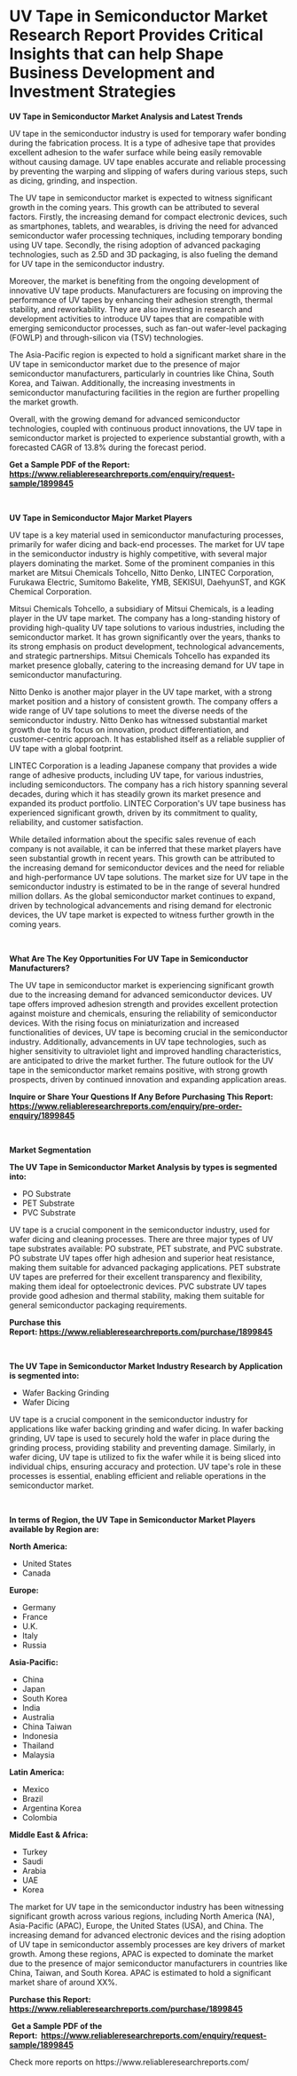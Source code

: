<p><h1>UV Tape in Semiconductor Market Research Report Provides Critical Insights that can help Shape Business Development and Investment Strategies</h1></p><p><strong>UV Tape in Semiconductor Market Analysis and Latest Trends</strong></p>
<p><p>UV tape in the semiconductor industry is used for temporary wafer bonding during the fabrication process. It is a type of adhesive tape that provides excellent adhesion to the wafer surface while being easily removable without causing damage. UV tape enables accurate and reliable processing by preventing the warping and slipping of wafers during various steps, such as dicing, grinding, and inspection.</p><p>The UV tape in semiconductor market is expected to witness significant growth in the coming years. This growth can be attributed to several factors. Firstly, the increasing demand for compact electronic devices, such as smartphones, tablets, and wearables, is driving the need for advanced semiconductor wafer processing techniques, including temporary bonding using UV tape. Secondly, the rising adoption of advanced packaging technologies, such as 2.5D and 3D packaging, is also fueling the demand for UV tape in the semiconductor industry.</p><p>Moreover, the market is benefiting from the ongoing development of innovative UV tape products. Manufacturers are focusing on improving the performance of UV tapes by enhancing their adhesion strength, thermal stability, and reworkability. They are also investing in research and development activities to introduce UV tapes that are compatible with emerging semiconductor processes, such as fan-out wafer-level packaging (FOWLP) and through-silicon via (TSV) technologies.</p><p>The Asia-Pacific region is expected to hold a significant market share in the UV tape in semiconductor market due to the presence of major semiconductor manufacturers, particularly in countries like China, South Korea, and Taiwan. Additionally, the increasing investments in semiconductor manufacturing facilities in the region are further propelling the market growth.</p><p>Overall, with the growing demand for advanced semiconductor technologies, coupled with continuous product innovations, the UV tape in semiconductor market is projected to experience substantial growth, with a forecasted CAGR of 13.8% during the forecast period.</p></p>
<p><strong>Get a Sample PDF of the Report:&nbsp; <a href="https://www.reliableresearchreports.com/enquiry/request-sample/1899845">https://www.reliableresearchreports.com/enquiry/request-sample/1899845</a></strong></p>
<p>&nbsp;</p>
<p><strong>UV Tape in Semiconductor Major Market Players</strong></p>
<p><p>UV tape is a key material used in semiconductor manufacturing processes, primarily for wafer dicing and back-end processes. The market for UV tape in the semiconductor industry is highly competitive, with several major players dominating the market. Some of the prominent companies in this market are Mitsui Chemicals Tohcello, Nitto Denko, LINTEC Corporation, Furukawa Electric, Sumitomo Bakelite, YMB, SEKISUI, DaehyunST, and KGK Chemical Corporation.</p><p>Mitsui Chemicals Tohcello, a subsidiary of Mitsui Chemicals, is a leading player in the UV tape market. The company has a long-standing history of providing high-quality UV tape solutions to various industries, including the semiconductor market. It has grown significantly over the years, thanks to its strong emphasis on product development, technological advancements, and strategic partnerships. Mitsui Chemicals Tohcello has expanded its market presence globally, catering to the increasing demand for UV tape in semiconductor manufacturing.</p><p>Nitto Denko is another major player in the UV tape market, with a strong market position and a history of consistent growth. The company offers a wide range of UV tape solutions to meet the diverse needs of the semiconductor industry. Nitto Denko has witnessed substantial market growth due to its focus on innovation, product differentiation, and customer-centric approach. It has established itself as a reliable supplier of UV tape with a global footprint.</p><p>LINTEC Corporation is a leading Japanese company that provides a wide range of adhesive products, including UV tape, for various industries, including semiconductors. The company has a rich history spanning several decades, during which it has steadily grown its market presence and expanded its product portfolio. LINTEC Corporation's UV tape business has experienced significant growth, driven by its commitment to quality, reliability, and customer satisfaction.</p><p>While detailed information about the specific sales revenue of each company is not available, it can be inferred that these market players have seen substantial growth in recent years. This growth can be attributed to the increasing demand for semiconductor devices and the need for reliable and high-performance UV tape solutions. The market size for UV tape in the semiconductor industry is estimated to be in the range of several hundred million dollars. As the global semiconductor market continues to expand, driven by technological advancements and rising demand for electronic devices, the UV tape market is expected to witness further growth in the coming years.</p></p>
<p>&nbsp;</p>
<p><strong>What Are The Key Opportunities For UV Tape in Semiconductor Manufacturers?</strong></p>
<p><p>The UV tape in semiconductor market is experiencing significant growth due to the increasing demand for advanced semiconductor devices. UV tape offers improved adhesion strength and provides excellent protection against moisture and chemicals, ensuring the reliability of semiconductor devices. With the rising focus on miniaturization and increased functionalities of devices, UV tape is becoming crucial in the semiconductor industry. Additionally, advancements in UV tape technologies, such as higher sensitivity to ultraviolet light and improved handling characteristics, are anticipated to drive the market further. The future outlook for the UV tape in the semiconductor market remains positive, with strong growth prospects, driven by continued innovation and expanding application areas.</p></p>
<p><strong>Inquire or Share Your Questions If Any Before Purchasing This Report: <a href="https://www.reliableresearchreports.com/enquiry/pre-order-enquiry/1899845">https://www.reliableresearchreports.com/enquiry/pre-order-enquiry/1899845</a></strong></p>
<p>&nbsp;</p>
<p><strong>Market Segmentation</strong></p>
<p><strong>The UV Tape in Semiconductor Market Analysis by types is segmented into:</strong></p>
<p><ul><li>PO Substrate</li><li>PET Substrate</li><li>PVC Substrate</li></ul></p>
<p><p>UV tape is a crucial component in the semiconductor industry, used for wafer dicing and cleaning processes. There are three major types of UV tape substrates available: PO substrate, PET substrate, and PVC substrate. PO substrate UV tapes offer high adhesion and superior heat resistance, making them suitable for advanced packaging applications. PET substrate UV tapes are preferred for their excellent transparency and flexibility, making them ideal for optoelectronic devices. PVC substrate UV tapes provide good adhesion and thermal stability, making them suitable for general semiconductor packaging requirements.</p></p>
<p><strong>Purchase this Report:&nbsp;<a href="https://www.reliableresearchreports.com/purchase/1899845">https://www.reliableresearchreports.com/purchase/1899845</a></strong></p>
<p>&nbsp;</p>
<p><strong>The UV Tape in Semiconductor Market Industry Research by Application is segmented into:</strong></p>
<p><ul><li>Wafer Backing Grinding</li><li>Wafer Dicing</li></ul></p>
<p><p>UV tape is a crucial component in the semiconductor industry for applications like wafer backing grinding and wafer dicing. In wafer backing grinding, UV tape is used to securely hold the wafer in place during the grinding process, providing stability and preventing damage. Similarly, in wafer dicing, UV tape is utilized to fix the wafer while it is being sliced into individual chips, ensuring accuracy and protection. UV tape's role in these processes is essential, enabling efficient and reliable operations in the semiconductor market.</p></p>
<p>&nbsp;</p>
<p><strong>In terms of Region, the UV Tape in Semiconductor Market Players available by Region are:</strong></p>
<p>
    <p> <strong> North America: </strong>
        <ul>
            <li>United States</li>
            <li>Canada</li>
        </ul>
        </p> 
    <p> <strong> Europe: </strong>
        <ul>
            <li>Germany</li>
            <li>France</li>
            <li>U.K.</li>
            <li>Italy</li>
            <li>Russia</li>
        </ul>
        </p> 
    <p> <strong> Asia-Pacific: </strong>
        <ul>
            <li>China</li>
            <li>Japan</li>
            <li>South Korea</li>
            <li>India</li>
            <li>Australia</li>
            <li>China Taiwan</li>
            <li>Indonesia</li>
            <li>Thailand</li>
            <li>Malaysia</li>
        </ul>
        </p> 
    <p> <strong> Latin America: </strong>
        <ul>
            <li>Mexico</li>
            <li>Brazil</li>
            <li>Argentina Korea</li>
            <li>Colombia</li>
        </ul>
        </p> 
    <p> <strong> Middle East & Africa: </strong>
        <ul>
            <li>Turkey</li>
            <li>Saudi</li>
            <li>Arabia</li>
            <li>UAE</li>
            <li>Korea</li>
        </ul>
    </p>
    </p>
<p><p>The market for UV tape in the semiconductor industry has been witnessing significant growth across various regions, including North America (NA), Asia-Pacific (APAC), Europe, the United States (USA), and China. The increasing demand for advanced electronic devices and the rising adoption of UV tape in semiconductor assembly processes are key drivers of market growth. Among these regions, APAC is expected to dominate the market due to the presence of major semiconductor manufacturers in countries like China, Taiwan, and South Korea. APAC is estimated to hold a significant market share of around XX%.</p></p>
<p><strong>Purchase this Report: <a href="https://www.reliableresearchreports.com/purchase/1899845">https://www.reliableresearchreports.com/purchase/1899845</a></strong></p>
<p>&nbsp;<strong>Get a Sample PDF of the Report:&nbsp;&nbsp;<a href="https://www.reliableresearchreports.com/enquiry/request-sample/1899845">https://www.reliableresearchreports.com/enquiry/request-sample/1899845</a></strong></p>
<p><strong></strong></p>
<p>Check more reports on https://www.reliableresearchreports.com/</p>